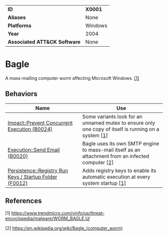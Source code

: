 |||
|---|---|
|**ID**|**X0001**|
|**Aliases**|None|
|**Platforms**|Windows|
|**Year**|2004|
|**Associated ATT&CK Software**|None|


Bagle
=====
A mass-mailing computer worm affecting Microsoft Windows. [[1]](#1)

Behaviors
---------
|Name|Use|
|---|---|
|[Impact::Prevent Concurrent Execution (B0024)](../execution/prevent-concurrent-exe.md)|Some variants look for an unnamed mutex to ensure only one copy of itself is running on a system  [[1]](#1)|
|[Execution::Send Email (B0020)](../execution/send-email.md)|Bagle uses its own SMTP engine to mass-mail itself as an attachment from an infected computer  [[2]](#2)|
|[Persistence::Registry Run Keys / Startup Folder (F0012)](../persistence/registry-run-startup.md)|Adds registry keys to enable its automatic execution at every system startup  [[1]](#1)|

References
----------

<a name="1">[1]</a> https://www.trendmicro.com/vinfo/us/threat-encyclopedia/malware/WORM_BAGLE.U/

<a name="2">[2]</a> https://en.wikipedia.org/wiki/Bagle_(computer_worm)
